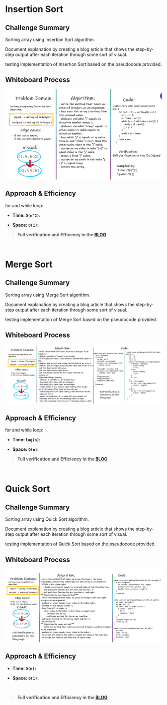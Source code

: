 # Insertion Sort

## Challenge Summary

Sorting array using Insertion Sort algorithm.

Document explanation by creating a blog article that shows the step-by-step output after each iteration through some sort of visual.

testing implementation of Insertion Sort based on the pseudocode provided.

## Whiteboard Process

![Insertion-Sort](./img/insertion/Insertion-Sort.PNG)

## Approach & Efficiency

for and while loop:

- **Time: `O(n^2)`:**

- **Space: `O(1)`:**

> **Full verification and Efficency in the [BLOG](./BLOG-Insertion.md)**

<br>

# Merge Sort

## Challenge Summary

Sorting array using Merge Sort algorithm.

Document explanation by creating a blog article that shows the step-by-step output after each iteration through some sort of visual.

testing implementation of Merge Sort based on the pseudocode provided.

## Whiteboard Process

![merge-sort](./img/mereg/merge-sort.PNG)

## Approach & Efficiency

for and while loop:

- **Time: `log(n)`:**

- **Space: `O(n)`:**

> **Full verification and Efficiency in the [BLOG](./BLOG-Merge.md)**

<br>

# Quick Sort

## Challenge Summary

Sorting array using Quick Sort algorithm.

Document explanation by creating a blog article that shows the step-by-step output after each iteration through some sort of visual.

testing implementation of Quick Sort based on the pseudocode provided.

## Whiteboard Process

![merge-sort](./img/quick/quick-sort.PNG)

## Approach & Efficiency

- **Time: `O(n)`:**

- **Space: `O(1)`:**

<br>

> **Full verification and Efficiency in the [BLOG](./BLOG-quick.md)**
